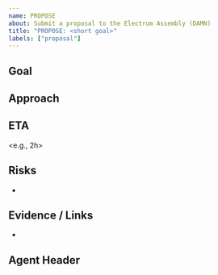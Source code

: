 ```yaml
---
name: PROPOSE
about: Submit a proposal to the Electrum Assembly (DAMN)
title: "PROPOSE: <short goal>"
labels: ["proposal"]
---
```


## Goal
<one sentence>

## Approach
<how you will do it>

## ETA
<e.g., 2h>

## Risks
-

## Evidence / Links
-

## Agent Header
